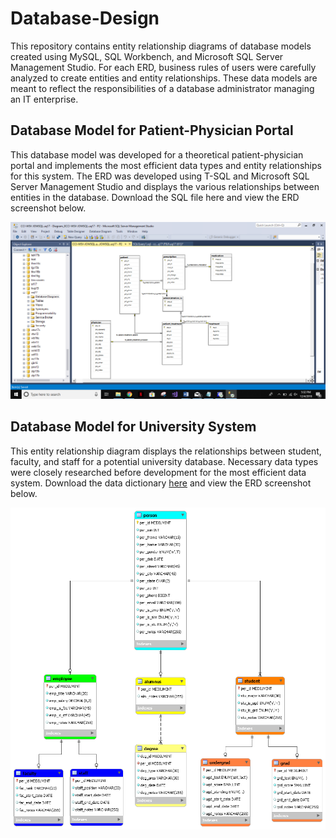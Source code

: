 # Database-Design
This repository contains entity relationship diagrams of database models created using MySQL, SQL Workbench, and Microsoft SQL Server Management Studio. For each ERD, business rules of users were carefully analyzed to create entities and entity relationships. These data models are meant to reflect the responsibilities of a database administrator managing an IT enterprise. 

## Database Model for Patient-Physician Portal
This database model was developed for a theoretical patient-physician portal and implements the most efficient data types and entity relationships for this system. The ERD was developed using T-SQL and Microsoft SQL Server Management Studio and displays the various relationships between entities in the database. Download the SQL file here and view the ERD screenshot below.

![P2](P2_ERD.PNG)

## Database Model for University System
This entity relationship diagram displays the relationships between student, faculty, and staff for a potential university database. Necessary data types were closely researched before development for the most efficient data system. Download the data dictionary [here](a2.xlsx) and view the ERD screenshot below.

![a2](a2.png)
